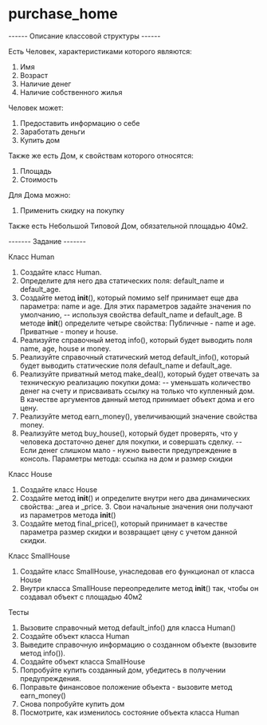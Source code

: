 # purchase_home

------ Описание классовой структуры ------

Есть Человек, характеристиками которого являются:
1. Имя
2. Возраст
3. Наличие денег
4. Наличие собственного жилья

Человек может:
1. Предоставить информацию о себе 
2. Заработать деньги
3. Купить дом

Также же есть Дом, к свойствам которого относятся:
1. Площадь
2. Стоимость

Для Дома можно:
1. Применить скидку на покупку

Также есть Небольшой Типовой Дом, обязательной площадью 40м2.

------- Задание -------

Класс Human

1. Создайте класс Human. 
2. Определите для него два статических поля: default_name и default_age.
3. Создайте метод __init__(), который помимо self принимает еще два параметра: name и age. Для этих параметров задайте значения по умолчанию,
-- используя свойства default_name и default_age. В методе __init__() определите четыре свойства: Публичные - name и age. Приватные - money и house.
4. Реализуйте справочный метод info(), который будет выводить поля name, age, house и money.
5. Реализуйте справочный статический метод default_info(), который будет выводить статические поля default_name и default_age.
6. Реализуйте приватный метод make_deal(), который будет отвечать за техническую реализацию покупки дома:
-- уменьшать количество денег на счету и присваивать ссылку на только что купленный дом. В качестве аргументов данный метод принимает объект дома и его цену.
7. Реализуйте метод earn_money(), увеличивающий значение свойства money.
8. Реализуйте метод buy_house(), который будет проверять, что у человека достаточно денег для покупки, и совершать сделку.
-- Если денег слишком мало - нужно вывести предупреждение в консоль. Параметры метода: ссылка на дом и размер скидки


Класс House

1. Создайте класс House
2. Создайте метод __init__() и определите внутри него два динамических свойства: _area и _price. 3. Свои начальные значения они получают из параметров метода __init__() 
4. Создайте метод final_price(), который принимает в качестве параметра размер скидки и возвращает цену с учетом данной скидки.

Класс SmallHouse

1. Создайте класс SmallHouse, унаследовав его функционал от класса House
2. Внутри класса SmallHouse переопределите метод __init__() так, чтобы он создавал объект с площадью 40м2


Тесты

1. Вызовите справочный метод  default_info() для класса Human()
2. Создайте объект класса Human
3. Выведите справочную информацию о созданном объекте (вызовите метод info()).
4. Создайте объект класса SmallHouse
5. Попробуйте купить созданный дом, убедитесь в получении предупреждения.
6. Поправьте финансовое положение объекта - вызовите метод earn_money()
7. Снова попробуйте купить дом
8. Посмотрите, как изменилось состояние объекта класса Human
